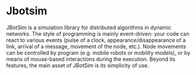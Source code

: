 # Jbotsim

JBotSim is a simulation library for distributed algorithms in dynamic networks. The style of programming is mainly event-driven: your code can react to various events 
(pulse of a clock, appearance/disappearance of a link, arrival of a message, movement of the node, etc.). Node movements can be controlled by program (e.g. mobile robots or mobility models), or by means of mouse-based interactions during the execution. Beyond its features, the main asset of JBotSim is its simplicity of use.
